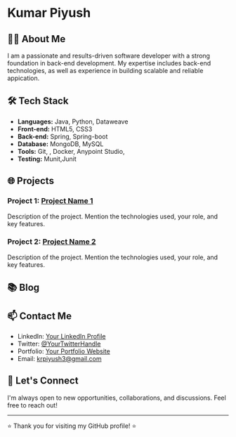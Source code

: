 # Kumar Piyush

## 👨‍💻 About Me

I am a passionate and results-driven software developer with a strong foundation in back-end development. My expertise includes back-end technologies, as well as experience in building scalable and reliable appication.

## 🛠️ Tech Stack

- **Languages:** Java, Python, Dataweave
- **Front-end:** HTML5, CSS3
- **Back-end:** Spring, Spring-boot
- **Database:** MongoDB, MySQL
- **Tools:** Git, , Docker, Anypoint Studio, 
- **Testing:** Munit,Junit

## 🌐 Projects

### Project 1: [Project Name 1](https://github.com/yourusername/project1)

Description of the project. Mention the technologies used, your role, and key features.

### Project 2: [Project Name 2](https://github.com/yourusername/project2)

Description of the project. Mention the technologies used, your role, and key features.

## 📚 Blog



## 📫 Contact Me

- LinkedIn: [Your LinkedIn Profile](https://www.linkedin.com/in/krpiyush013/)
- Twitter: [@YourTwitterHandle](https://twitter.com/yourusername)
- Portfolio: [Your Portfolio Website](https://yourportfolio.com)
- Email: krpiyush3@gmail.com

## 🤝 Let's Connect

I'm always open to new opportunities, collaborations, and discussions. Feel free to reach out!

---

⭐️ Thank you for visiting my GitHub profile! ⭐️
